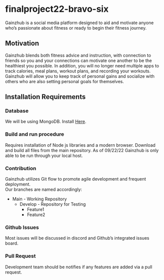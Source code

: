 # finalproject22-bravo-six
Gainzhub is a social media platform designed to aid and motivate anyone who’s passionate about fitness or ready to begin their fitness journey. 

## Motivation

Gainzhub blends both fitness advice and instruction, with connection to friends so you and your connections can motivate one another to be the healthiest you possible. 
In addition, you will no longer need multiple apps to track calories, meal plans, workout plans, and recording your workouts. Gainzhub will allow you to 
keep track of personal gains and socialize with others who are also setting personal goals for themselves.
## Installation Requirements
### Database
We will be using MongoDB. Install [Here](https://www.mongodb.com/docs/manual/administration/install-community/).

### Build and run procedure 
Requires installation of Node js libraries and a modern browser. 
Download and build all files from the main repository. 
As of 09/22/22 Gainzhub is only able to be run through your local host. 

### Contribution
Gainzhub utilizes Git flow to promote agile development and frequent deployment. \
Our branches are named accordingly:
* Main - Working Repository
  * Develop - Repository for Testing
    * Feature1
    * Feature2
    
### Github Issues
Most issues will be discussed in discord and Github’s integrated issues board. 

### Pull Request

Development team should be notifies if any features are added via a pull request.

